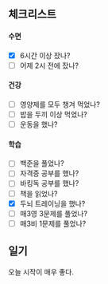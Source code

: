 ## 체크리스트
#### 수면
- [x] 6시간 이상 잤나?
- [ ] 어제 2시 전에 잤나?

#### 건강
- [ ] 영양제를 모두 챙겨 먹었나?
- [ ] 밥을 두끼 이상 먹었나?
- [ ] 운동을 했나?

#### 학습
- [ ] 백준을 풀었나?
- [ ] 자격증 공부를 했나?
- [ ] 바킹독 공부를 했나?
- [ ] 책을 읽었나?
- [x] 두뇌 트레이닝을 했나?
- [ ] 매3영 3문제를 풀었나?
- [ ] 매3비 1문제를 풀었나?

## 일기
오늘 시작이 매우 좋다.